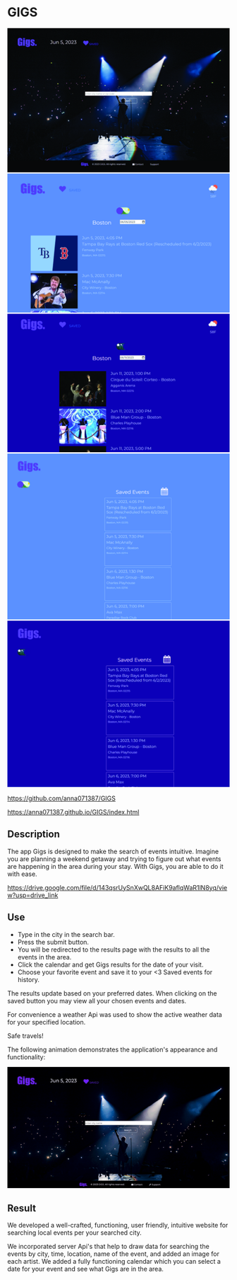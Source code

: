 # GIGS

![alt text](./assets/images/Large_LandingPage-01.jpg)
![alt text](./assets/images/SearchResults-01.jpg)
![alt text](./assets/images/SearchResultsDark-01-01.jpg)
![alt text](./assets/images/SavedPage-01.jpg)
![alt text](./assets/images/SavedPageDark-01-01.jpg)


https://github.com/anna071387/GIGS

https://anna071387.github.io/GIGS/index.html

## Description
The app Gigs is designed to make the search of events intuitive. 
Imagine you are planning a weekend getaway and trying to figure out what events are happening in the area during your stay. 
With Gigs, you are able to do it with ease.




https://drive.google.com/file/d/143qsrUySnXwQL8AFiK9aflqWaR1lN8yq/view?usp=drive_link

 

## Use
*   Type in the city in the search bar.
*	Press the submit button.
*	You will be redirected to the results page with the results to all the events in the area. 
*	Click the calendar and get Gigs results for the date of your visit.
*	Choose your favorite event and save it to your <3 Saved events for history. 


The results update based on your preferred dates. 
When clicking on the saved button you may view all your chosen events and dates.


For convenience a weather Api was used to show the active weather data for your specified location. 

Safe travels! 

The following animation demonstrates the application's appearance and functionality:

![A user types in city name and clicks on search for events and selects a date from the calendar.](./assets/gigs_demo.gif)

## Result
We developed a well-crafted, functioning, user friendly, intuitive website for searching local events per your searched city. 

We incorporated server Api's that help to draw data for searching the events by city, time, location, name of the event, and added an image for each artist.
We added a fully functioning calendar which you can select a date for your event and see what Gigs are in the area. 




